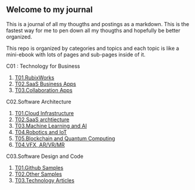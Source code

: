 ## Welcome to my journal

This is a journal of all my thougths and postings as a markdown. This is the fastest way for me to pen down all my thougths and hopefully be better organized.

This repo is organized by categories and topics and each topic is like a mini-ebook with lots of pages and sub-pages inside of it.

C01 : Technology for Business
 1. [T01.RubixWorks](C01/T01/P000.Cover)
 2. [T02.SaaS Business Apps](C01/T02/P000.Cover)
 3. [T03.Collaboration Apps](C01/T03/P000.Cover)

C02.Software Architecture
 1. [T01.Cloud Infrastructure](C02/T01/P000.Cover)
 2. [T02.SaaS archtiecture](C02/T02/P000.Cover)
 3. [T03.Machine Learning and AI](C02/T03/P000.Cover)
 4. [T04.Robotics and IoT](C02/T04/P000.Cover)
 5. [T05.Blockchain and Quantum Computing](C02/T05/P000.Cover)
 6. [T04.VFX, AR/VR/MR](C02/T04/P000.Cover)



C03.Software Design and Code
 1. [T01.Github Samples](C03/T01/P000.Cover)
 2. [T02.Other Samples](C03/T02/P000.Cover)
 3. [T03.Technology Articles](C03/T03/P000.Cover)
<!--stackedit_data:
eyJoaXN0b3J5IjpbLTkzOTk2NzE4LC00MDMxNTY1MDVdfQ==
-->
